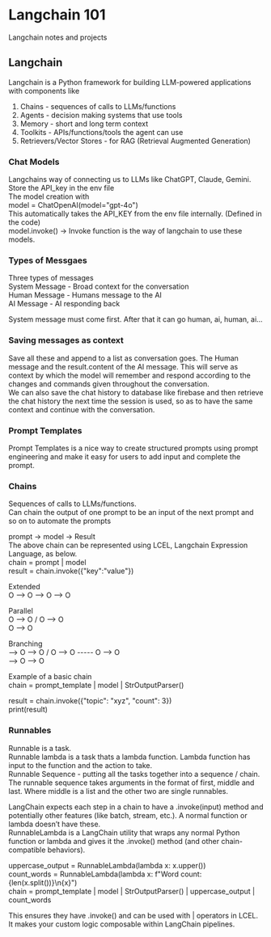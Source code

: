 # Langchain 101
Langchain notes and projects

## Langchain
Langchain is a Python framework for building LLM-powered applications with components like
1. Chains - sequences of calls to LLMs/functions
2. Agents - decision making systems that use tools
3. Memory - short and long term context
4. Toolkits - APIs/functions/tools the agent can use
5. Retrievers/Vector Stores - for RAG (Retrieval Augmented Generation)

### Chat Models 
Langchains way of connecting us to LLMs like ChatGPT, Claude, Gemini. <br>
Store the API_key in the env file <br>
The model creation with <br>
  model = ChatOpenAI(model="gpt-4o") <br>
This automatically takes the API_KEY from the env file internally. (Defined in the code) <br>
model.invoke() -> Invoke function is the way of langchain to use these models. <br>

### Types of Messgaes
Three types of messages <br>
System Message - Broad context for the conversation <br>
Human Message - Humans message to the AI <br>
AI Message - AI responding back <br>

System message must come first. After that it can go human, ai, human, ai...

### Saving messages as context
Save all these and append to a list as conversation goes. The Human message and the result.content of the AI message. This will serve as context by which the model will remember and respond according to the changes and commands given throughout the conversation. <br>
We can also save the chat history to database like firebase and then retrieve the chat history the next time the session is used, so as to have the same context and continue with the conversation. 

### Prompt Templates
Prompt Templates is a nice way to create structured prompts using prompt engineering and make it easy for users to add input and complete the prompt. 

### Chains
Sequences of calls to LLMs/functions. <br>
Can chain the output of one prompt to be an input of the next prompt and so on to automate the prompts

prompt -> model -> Result <br>
The above chain can be represented using LCEL, Langchain Expression Language, as below. <br>
chain = prompt | model <br>
result = chain.invoke({"key":"value"})

Extended <br>
O --> O --> O --> O

Parallel <br>
          O --> O
        /
O --> O
        \
          O --> O

Branching <br>
           --> O --> O
         /
O --> O ----- O --> O
         \
           --> O --> O

Example of a basic chain <br>
chain = prompt_template | model | StrOutputParser()<br>

result = chain.invoke({"topic": "xyz", "count": 3})<br>
print(result)

### Runnables 
Runnable is a task.<br>
Runnable lambda is a task thats a lambda function. Lambda function has input to the function and the action to take. <br>
Runnable Sequence - putting all the tasks together into a sequence / chain. <br>
The runnable sequence takes arguments in the format of first, middle and last. Where middle is a list and the other two are single runnables. <br>

LangChain expects each step in a chain to have a .invoke(input) method and potentially other features (like batch, stream, etc.). A normal function or lambda doesn’t have these. <br>
RunnableLambda is a LangChain utility that wraps any normal Python function or lambda and gives it the .invoke() method (and other chain-compatible behaviors). <br>

uppercase_output = RunnableLambda(lambda x: x.upper()) <br>
count_words = RunnableLambda(lambda x: f"Word count: {len(x.split())}\n{x}") <br>
chain = prompt_template | model | StrOutputParser() | uppercase_output | count_words

This ensures they have .invoke() and can be used with | operators in LCEL.
It makes your custom logic composable within LangChain pipelines.

